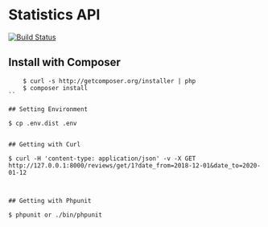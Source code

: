 # Statistics API

[![Build Status](https://travis-ci.org/Tony133/symfony5-api-rest.svg?branch=master)](https://travis-ci.org/Tony133/symfony5-api-rest)



## Install with Composer

```
    $ curl -s http://getcomposer.org/installer | php
    $ composer install
``

## Setting Environment

```
    $ cp .env.dist .env
```

## Getting with Curl

```
    $ curl -H 'content-type: application/json' -v -X GET http://127.0.0.1:8000/reviews/get/1?date_from=2018-12-01&date_to=2020-01-12

```


## Getting with Phpunit

```
    $ phpunit or ./bin/phpunit
```